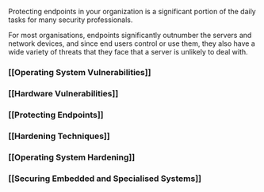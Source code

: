 
Protecting endpoints in your organization is a significant portion of the daily tasks for many security professionals. 

For most organisations, endpoints significantly outnumber the servers and network devices, and since end users control or use them, they also have a wide variety of threats that they face that a server is unlikely to deal with.

### [[Operating System Vulnerabilities]]

### [[Hardware Vulnerabilities]]

### [[Protecting Endpoints]]

### [[Hardening Techniques]]

### [[Operating System Hardening]]

### [[Securing Embedded and Specialised Systems]]